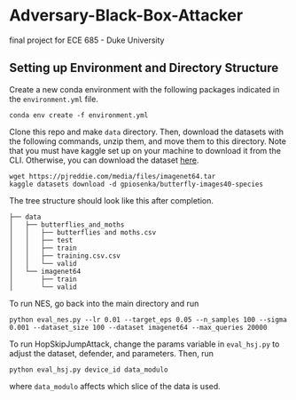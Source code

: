 # Adversary-Black-Box-Attacker
final project for ECE 685 - Duke University


## Setting up Environment and Directory Structure 

Create a new conda environment with the following packages indicated in the `environment.yml` file. 
```
conda env create -f environment.yml 
```
Clone this repo and make `data` directory. Then, download the datasets with the following commands, unzip them, and move them to this directory. Note that you must have kaggle set up on your machine to download it from the CLI. Otherwise, you can download the dataset [here](https://www.kaggle.com/datasets/gpiosenka/butterfly-images40-species?rvi=1). 
```
wget https://pjreddie.com/media/files/imagenet64.tar
kaggle datasets download -d gpiosenka/butterfly-images40-species
```
The tree structure should look like this after completion. 
```
├── data
│   ├── butterflies_and_moths
│   │   ├── butterflies and moths.csv
│   │   ├── test
│   │   ├── train
│   │   ├── training.csv.csv
│   │   └── valid
│   └── imagenet64
│       ├── train
│       └── valid
```
To run NES, go back into the main directory and run 
```
python eval_nes.py --lr 0.01 --target_eps 0.05 --n_samples 100 --sigma 0.001 --dataset_size 100 --dataset imagenet64 --max_queries 20000
```

To run HopSkipJumpAttack, change the params variable in `eval_hsj.py` to adjust the dataset, defender, and parameters. Then, run
```
python eval_hsj.py device_id data_modulo
```

where `data_modulo` affects which slice of the data is used. 